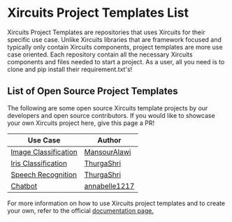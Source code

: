 # Xircuits Project Templates List

Xircuits Project Templates are repositories that uses Xircuits for their specific use case. Unlike Xircuits libraries that are framework focused and typically only contain Xircuits components, project templates are more use case oriented. Each repository contain all the necessary Xircuits components and files needed to start a project. As a user, all you need is to clone and pip install their requirement.txt's!

## List of Open Source Project Templates
The following are some open source Xircuits template projects by our developers and open source contributors. If you would like to showcase your own Xircuits project here, give this page a PR!

| Use Case | Author |
| -------- | ------ |
| [Image Classification](https://github.com/XpressAI/template-image_classification) | [MansourAlawi](https://github.com/mansouralawi) | 
| [Iris Classification](https://github.com/XpressAI/template-iris_classification) |  [ThurgaShri](https://github.com/ThurgaShri) |	
| [Speech Recognition](https://github.com/XpressAI/template-speech_recognition) | [ThurgaShri](https://github.com/ThurgaShri) |
| [Chatbot](https://github.com/XpressAI/template-chatbot) | [annabelle1217](https://github.com/annabelle1217) |


For more information on how to use Xircuits project templates and to create your own, refer to the official [documentation page.](https://xircuits.io/docs/technical-concepts/xircuits-template)